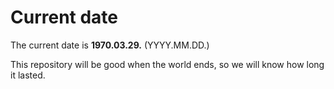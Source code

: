 # Current date

The current date is **1970.03.29.** (YYYY.MM.DD.)

This repository will be good when the world ends, so we will know how long it lasted.